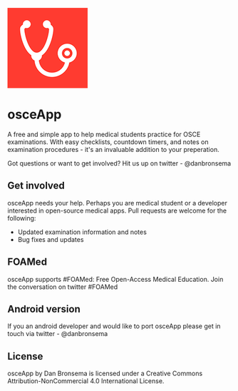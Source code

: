 ![osceApp Logo](https://github.com/danbronsema/osceapp/blob/master/osceApp/Images.xcassets/AppIcon.appiconset/60%403x.png)
# osceApp
A free and simple app to help medical students practice for OSCE examinations. With easy checklists, countdown timers, and notes on examination procedures - it's an invaluable addition to your preperation.

Got questions or want to get involved? Hit us up on twitter - @danbronsema

## Get involved
osceApp needs your help. Perhaps you are medical student or a developer interested in open-source medical apps.
Pull requests are welcome for the following:
 - Updated examination information and notes
 - Bug fixes and updates

## FOAMed
osceApp supports #FOAMed: Free Open-Access Medical Education.
Join the conversation on twitter #FOAMed

## Android version
If you an android developer and would like to port osceApp please get in touch via twitter - @danbronsema

## License
osceApp by Dan Bronsema is licensed under a Creative Commons Attribution-NonCommercial 4.0 International License.
